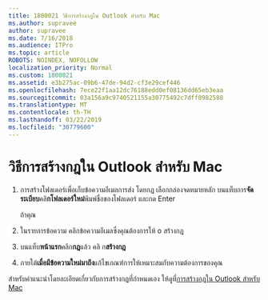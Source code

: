 ```yaml
---
title: 1800021 วิธีการสร้างกฎใน Outlook สำหรับ Mac
ms.author: supravee
author: supravee
ms.date: 7/16/2018
ms.audience: ITPro
ms.topic: article
ROBOTS: NOINDEX, NOFOLLOW
localization_priority: Normal
ms.custom: 1800021
ms.assetid: e3b275ac-09b6-47de-94d2-cf3e29cef446
ms.openlocfilehash: 7ece22f1aa12dc76188edd0ef08136dd65eb3eaa
ms.sourcegitcommit: 03a156a9c9740521155a30775492c7dff0982588
ms.translationtype: MT
ms.contentlocale: th-TH
ms.lasthandoff: 03/22/2019
ms.locfileid: "30779600"
---
```

# <a name="how-to-create-a-rule-in-outlook-for-mac"></a>วิธีการสร้างกฎใน Outlook สำหรับ Mac

1. การสร้างโฟลเดอร์เพื่อเก็บข้อความอีเมลการส่ง โดยกฎ เลือกกล่องจดหมายหลัก บนแท็บการ**จัดระเบียบ**คลิ**กโฟลเดอร์ใหม่**พิมพ์ชื่อของโฟลเดอร์ และกด Enter
    
    ถ้าคุณ 
    
2. ในรายการข้อความ คลิกข้อความอีเมลซึ่งคุณต้องการให้ o สร้างกฎ
    
3. บนแท็บ**หน้าแรก**คลิก**กฎ**แล้ว คลิ ก**สร้างกฎ**
    
4. ภายใต้**เมื่อมีข้อความใหม่มาถึง**แก้ไขเกณฑ์การให้เหมาะสมกับความต้องการของคุณ 
    
สำหรับคำแนะนำโดยละเอียดเกี่ยวกับการสร้างกฎที่กำหนดเอง ให้ดูที่[การสร้างกฎใน Outlook สำหรับ Mac](https://aka.ms/AA1uy0v)
  

